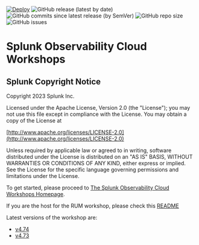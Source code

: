 [![Deploy](https://github.com/splunk/observability-workshop/actions/workflows/deploy.yml/badge.svg)](https://github.com/splunk/observability-workshop/actions/workflows/deploy.yml)
![GitHub release (latest by date)](https://img.shields.io/github/v/tag/splunk/observability-workshop)
![GitHub commits since latest release (by SemVer)](https://img.shields.io/github/commits-since/splunk/observability-workshop/latest)
![GitHub repo size](https://img.shields.io/github/repo-size/splunk/observability-workshop)
![GitHub issues](https://img.shields.io/github/issues/splunk/observability-workshop)

# Splunk Observability Cloud Workshops

## Splunk Copyright Notice

Copyright 2023 Splunk Inc.

Licensed under the Apache License, Version 2.0 (the "License"); you may not use this file except in compliance with the License. You may obtain a copy of the License at

[http://www.apache.org/licenses/LICENSE-2.0](http://www.apache.org/licenses/LICENSE-2.0)

Unless required by applicable law or agreed to in writing, software distributed under the License is distributed on an "AS IS" BASIS, WITHOUT WARRANTIES OR CONDITIONS OF ANY KIND, either express or implied. See the License for the specific language governing permissions and limitations under the License.

To get started, please proceed to [The Splunk Observability Cloud Workshops Homepage](https://splunk.github.io/observability-workshop/latest/).

If you are the host for the RUM workshop, please check this [README](https://github.com/splunk/observability-workshop/blob/main/workshop/apm/README.md)

Latest versions of the workshop are:
- [v4.74](https://splunk.github.io/observability-workshop/v4.74/)
- [v4.73](https://splunk.github.io/observability-workshop/v4.73/)
